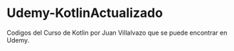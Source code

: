 # Udemy-KotlinActualizado
Codigos del Curso de Kotlin por Juan Villalvazo que se puede encontrar en Udemy.
